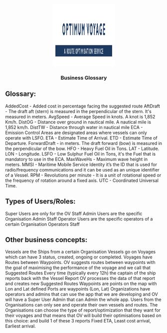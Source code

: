 <p align="center">
  <a href="" rel="noopener">
 <img width=200px height=200px src="src/client/assets/images/OptimumVoyageLogo.png" alt="Optimum Voyage logo"></a>
</p>

<h3 align="center">Business Glossary</h3>

## Glossary:

AddedCost - Added cost in percentage facing the suggested route AftDraft - The
draft aft (stern) is measured in the perpendicular of the stern. It's measured
in meters. AvgSpeed - Average Speed in knots. A knot is 1,852 Km/h. DistOG -
Distance over ground in nautical mile. A nautical mile is 1,852 km/h. DistTW -
Distance through water in nautical mile ECA - Emission Control Areas are
designated areas where vessels can only operate with LSFO. ETA - Estimate Time
of Arrival. ETD - Estimate Time of Departure. ForwardDraft - in meters. The
draft forward (bow) is measured in the perpendicular of the bow. HFO - Heavy
Fuel Oil in Tons. LAT - Latitude. LON - Longitude. LSFO - Low Sulphur Fuel Oil
in Tons, it's the Fuel that is mandatory to use in the ECA. MaxWaveHs - Maximum
wave height in meters. MMSI - Maritime Mobile Service Identity it’s the ID that
is used for radio/frequency communications and it can be used as an unique
identifier of a Vessel. RPM - Revolutions per minute - It is a unit of
rotational speed or the frequency of rotation around a fixed axis. UTC -
Coordinated Universal Time.

## Types of Users/Roles:

Super Users are only for the OV Staff Admin Users are the specific Organisation
Admin Staff Operator Users are the specific operators of a certain Organisation
Operators Staff

## Other business concepts:

Vessels are the Ships from a certain Organisation Vessels go on Voyages which
can have 3 status, created, ongoing or completed. Voyages have Routes between
Waypoints. OV suggests routes between waypoints with the goal of maximising the
performance of the voyage and we call that Suggested Routes Every time
(typically every 12h) the captain of the ship reports back with the Vessel
Report OV processes the data of that report and creates new Suggested Routes
Waypoints are points on the map with Lon and Lat defined Ports are waypoints
(Lon, Lat) Organizations have operators and admins that can use the app that we
are developing and OV will have a Super User Admin that can Admin the whole app.
Users from the Organisations can only see and operate their own vessels and
routes. The Organisations can choose the type of report/optimization that they
want for their voyages and that means that OV will build their optimisations
based on this choice: and build 1 of these 3 reports Fixed ETA, Least cost
arrival, Earliest arrival.
